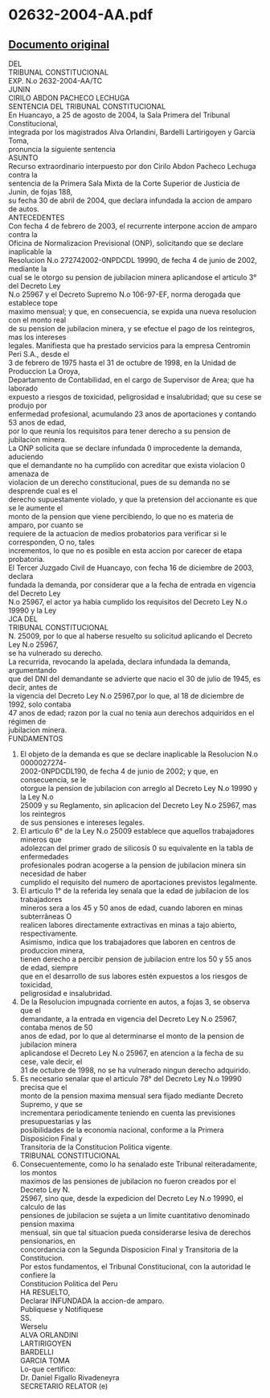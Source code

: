 
02632-2004-AA.pdf
=================
  
[Documento original](https://tc.gob.pe/jurisprudencia/2004/02632-2004-AA.pdf)  
---  
DEL  
TRIBUNAL CONSTITUCIONAL  
EXP. N.o 2632-2004-AA/TC  
JUNIN  
CIRILO ABDON PACHECO LECHUGA  
SENTENCIA DEL TRIBUNAL CONSTITUCIONAL  
En Huancayo, a 25 de agosto de 2004, la Sala Primera del Tribunal Constitucional,  
integrada por los magistrados Alva Orlandini, Bardelli Lartirigoyen y Garcia Toma,  
pronuncia la siguiente sentencia  
ASUNTO  
Recurso extraordinario interpuesto por don Cirilo Abdon Pacheco Lechuga contra la  
sentencia de la Primera Sala Mixta de la Corte Superior de Justicia de Junin, de fojas 188,  
su fecha 30 de abril de 2004, que declara infundada la accion de amparo de autos.  
ANTECEDENTES  
Con fecha 4 de febrero de 2003, el recurrente interpone accion de amparo contra la  
Oficina de Normalizacion Previsional (ONP), solicitando que se declare inaplicable la  
Resolucion N.o 272742002-0NPDCDL 19990, de fecha 4 de junio de 2002, mediante la  
cual se le otorgo su pension de jubilacion minera aplicandose el articulo 3° del Decreto Ley  
N.o 25967 y el Decreto Supremo N.o 106-97-EF, norma derogada que establece tope  
maximo mensual; y que, en consecuencia, se expida una nueva resolucion con el monto real  
de su pension de jubilacion minera, y se efectue el pago de los reintegros, mas los intereses  
legales. Manifiesta que ha prestado servicios para la empresa Centromin Peri S.A., desde el  
3 de febrero de 1975 hasta el 31 de octubre de 1998, en la Unidad de Produccion La Oroya,  
Departamento de Contabilidad, en el cargo de Supervisor de Area; que ha laborado  
expuesto a riesgos de toxicidad, peligrosidad e insalubridad; que su cese se produjo por  
enfermedad profesional, acumulando 23 anos de aportaciones y contando 53 anos de edad,  
por lo que reunia los requisitos para tener derecho a su pension de jubilacion minera.  
La ONP solicita que se declare infundada 0 improcedente la demanda, aduciendo  
que el demandante no ha cumplido con acreditar que exista violacion 0 amenaza de  
violacion de un derecho constitucional, pues de su demanda no se desprende cual es el  
derecho supuestamente violado, y que la pretension del accionante es que se le aumente el  
monto de la pension que viene percibiendo, lo que no es materia de amparo, por cuanto se  
requiere de la actuacion de medios probatorios para verificar si le corresponden, O no, tales  
incrementos, lo que no es posible en esta accion por carecer de etapa probatoria.  
El Tercer Juzgado Civil de Huancayo, con fecha 16 de diciembre de 2003, declara  
fundada la demanda, por considerar que a la fecha de entrada en vigencia del Decreto Ley  
N.o 25967, el actor ya habia cumplido los requisitos del Decreto Ley N.o 19990 y la Ley  
JCA DEL  
TRIBUNAL CONSTITUCIONAL  
N. 25009, por lo que al haberse resuelto su solicitud aplicando el Decreto Ley N.o 25967,  
se ha vulnerado su derecho.  
La recurrida, revocando la apelada, declara infundada la demanda, argumentando  
que del DNI del demandante se advierte que nacio el 30 de julio de 1945, es decir, antes de  
la vigencia del Decreto Ley N.o 25967,por lo que, al 18 de diciembre de 1992, solo contaba  
47 anos de edad; razon por la cual no tenia aun derechos adquiridos en el régimen de  
jubilacion minera.  
FUNDAMENTOS  
1. El objeto de la demanda es que se declare inaplicable la Resolucion N.o 0000027274-  
2002-0NPDCDL190, de fecha 4 de junio de 2002; y que, en consecuencia, se le  
otorgue la pension de jubilacion con arreglo al Decreto Ley N.o 19990 y la Ley N.o  
25009 y su Reglamento, sin aplicacion del Decreto Ley N.o 25967, mas los reintegros  
de sus pensiones e intereses legales.  
2. El articulo 6° de la Ley N.o 25009 establece que aquellos trabajadores mineros que  
adolezcan del primer grado de silicosis 0 su equivalente en la tabla de enfermedades  
profesionales podran acogerse a la pension de jubilacion minera sin necesidad de haber  
cumplido el requisito del numero de aportaciones previstos legalmente.  
3. El articulo 1° de la referida ley senala que la edad de jubilacion de los trabajadores  
mineros sera a los 45 y 50 anos de edad, cuando laboren en minas subterrâneas O  
realicen labores directamente extractivas en minas a tajo abierto, respectivamente.  
Asimismo, indica que los trabajadores que laboren en centros de produccion minera,  
tienen derecho a percibir pension de jubilacion entre los 50 y 55 anos de edad, siempre  
que en el desarrollo de sus labores estén expuestos a los riesgos de toxicidad,  
peligrosidad e insalubridad.  
4. De la Resolucion impugnada corriente en autos, a fojas 3, se observa que el  
demandante, a la entrada en vigencia del Decreto Ley N.o 25967, contaba menos de 50  
anos de edad, por lo que al determinarse el monto de la pension de jubilacion minera  
aplicandose el Decreto Ley N.o 25967, en atencion a la fecha de su cese, vale decir, el  
31 de octubre de 1998, no se ha vulnerado ningun derecho adquirido.  
5. Es necesario senalar que el articulo 78° del Decreto Ley N.o 19990 precisa que el  
monto de la pension maxima mensual sera fijado mediante Decreto Supremo, y que se  
incrementara periodicamente teniendo en cuenta las previsiones presupuestarias y las  
posibilidades de la economia nacional, conforme a la Primera Disposicion Final y  
Transitoria de la Constitucion Politica vigente.  
TRIBUNAL CONSTITUCIONAL  
6. Consecuentemente, como lo ha senalado este Tribunal reiteradamente, los montos  
maximos de las pensiones de jubilacion no fueron creados por el Decreto Ley N.  
25967, sino que, desde la expedicion del Decreto Ley N.o 19990, el calculo de las  
pensiones de jubilacion se sujeta a un limite cuantitativo denominado pension maxima  
mensual, sin que tal situacion pueda considerarse lesiva de derechos pensionarios, en  
concordancia con la Segunda Disposicion Final y Transitoria de la Constitucion.  
Por estos fundamentos, el Tribunal Constitucional, con la autoridad le confiere la  
Constitucion Politica del Peru  
HA RESUELTO,  
Declarar INFUNDADA la accion-de amparo.  
Publiquese y Notifiquese  
SS.  
Werselu  
ALVA ORLANDINI  
LARTIRIGOYEN  
BARDELLI  
GARCIA TOMA  
Lo-que certifico:  
Dr. Daniel Figallo Rivadeneyra  
SECRETARIO RELATOR (e)
